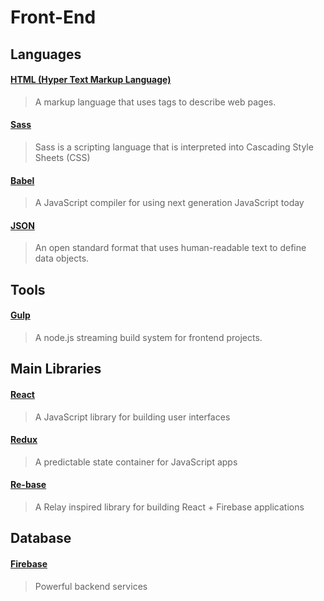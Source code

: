 # Front-End

## Languages

#### [HTML (Hyper Text Markup Language)](http://www.w3schools.com/html/)
> A markup language that uses tags to describe web pages.

#### [Sass](http://sass-lang.com)
> Sass is a scripting language that is interpreted into Cascading Style Sheets (CSS)

#### [Babel](https://babeljs.io)
> A JavaScript compiler for using next generation JavaScript today

#### [JSON](http://www.json.org)
> An open standard format that uses human-readable text to define data objects.

## Tools

#### [Gulp](http://gulpjs.com)
> A node.js streaming build system for frontend projects.


## Main Libraries

#### [React](http://facebook.github.io/react/)
> A JavaScript library for building user interfaces

#### [Redux](http://rackt.github.io/redux/)
> A predictable state container for JavaScript apps

#### [Re-base](https://github.com/tylermcginnis/re-base)
> A Relay inspired library for building React + Firebase applications

## Database

#### [Firebase](firebase.com)
> Powerful backend services

